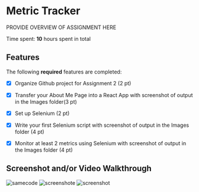 # Metric Tracker

PROVIDE OVERVIEW OF ASSIGNMENT HERE

Time spent: **10** hours spent in total

## Features

The following **required** features are completed:

- [x] Organize Github project for Assignment 2 (2 pt)
- [x] Transfer your About Me Page into a React App with screenshot of output in the Images folder(3 pt)
- [x] Set up Selenium (2 pt)
- [x] Write your first Selenium script with screenshot of output in the Images folder (4 pt)
- [x] Monitor at least 2 metrics using Selenium with screenshot of output in the Images folder (4 pt)


## Screenshot and/or Video Walkthrough

<img src="reactcode.png" title='react' width='' alt='samecode' />
<img src="selenium_proj.png" title='seleniym' width='' alt='screenshote' />
<img src="terminal.png" title='terminal' width='' alt='screenshot' />

